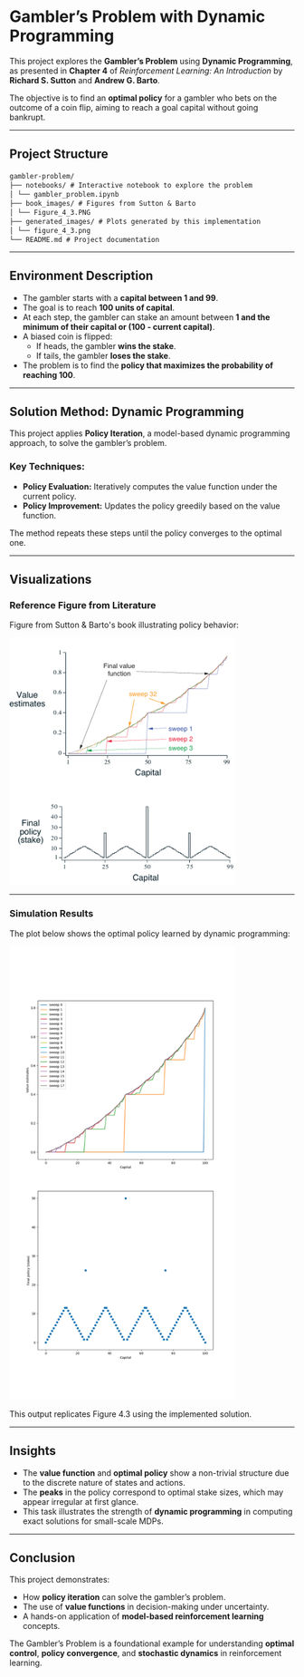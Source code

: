 # Gambler’s Problem with Dynamic Programming

This project explores the **Gambler’s Problem** using **Dynamic Programming**, as presented in **Chapter 4** of _Reinforcement Learning: An Introduction_ by **Richard S. Sutton** and **Andrew G. Barto**.

The objective is to find an **optimal policy** for a gambler who bets on the outcome of a coin flip, aiming to reach a goal capital without going bankrupt.

---

## Project Structure
```
gambler-problem/
├── notebooks/ # Interactive notebook to explore the problem
│ └── gambler_problem.ipynb
├── book_images/ # Figures from Sutton & Barto
│ └── Figure_4_3.PNG
├── generated_images/ # Plots generated by this implementation
│ └── figure_4_3.png
└── README.md # Project documentation
```

---

## Environment Description

- The gambler starts with a **capital between 1 and 99**.
- The goal is to reach **100 units of capital**.
- At each step, the gambler can stake an amount between **1 and the minimum of their capital or (100 - current capital)**.
- A biased coin is flipped:
    - If heads, the gambler **wins the stake**.
    - If tails, the gambler **loses the stake**.
- The problem is to find the **policy that maximizes the probability of reaching 100**.

---

## Solution Method: Dynamic Programming

This project applies **Policy Iteration**, a model-based dynamic programming approach, to solve the gambler’s problem.

### Key Techniques:
- **Policy Evaluation:** Iteratively computes the value function under the current policy.
- **Policy Improvement:** Updates the policy greedily based on the value function.

The method repeats these steps until the policy converges to the optimal one.

---

## Visualizations

### Reference Figure from Literature

Figure from Sutton & Barto's book illustrating policy behavior:

<img src="book_images/Figure_4_3.PNG" width="400"/>

---

### Simulation Results

The plot below shows the optimal policy learned by dynamic programming:

<img src="generated_images/figure_4_3.png" width="400"/>

This output replicates Figure 4.3 using the implemented solution.

---

## Insights

- The **value function** and **optimal policy** show a non-trivial structure due to the discrete nature of states and actions.
- The **peaks** in the policy correspond to optimal stake sizes, which may appear irregular at first glance.
- This task illustrates the strength of **dynamic programming** in computing exact solutions for small-scale MDPs.

---

## Conclusion

This project demonstrates:

- How **policy iteration** can solve the gambler’s problem.
- The use of **value functions** in decision-making under uncertainty.
- A hands-on application of **model-based reinforcement learning** concepts.

The Gambler’s Problem is a foundational example for understanding **optimal control**, **policy convergence**, and **stochastic dynamics** in reinforcement learning.
